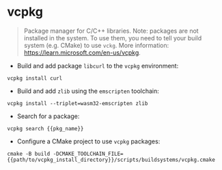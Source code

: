 # vcpkg

> Package manager for C/C++ libraries.
> Note: packages are not installed in the system. To use them, you need to tell your build system (e.g. CMake) to use `vckg`.
> More information: <https://learn.microsoft.com/en-us/vcpkg>.

- Build and add package `libcurl` to the `vcpkg` environment:

`vcpkg install curl`

- Build and add `zlib` using the `emscripten` toolchain:

`vcpkg install --triplet=wasm32-emscripten zlib`

- Search for a package:

`vcpkg search {{pkg_name}}`

- Configure a CMake project to use `vcpkg` packages:

`cmake -B build -DCMAKE_TOOLCHAIN_FILE={{path/to/vcpkg_install_directory}}/scripts/buildsystems/vcpkg.cmake`
